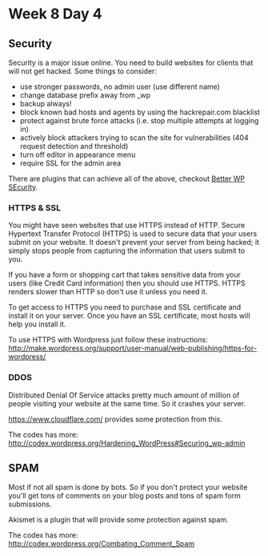 # Week 8 Day 4 

## Security

Security is a major issue online. You need to build websites for clients that will not get hacked. Some things to consider:

* use stronger passwords, no admin user (use different name)
* change database prefix away from _wp
* backup always!
* block known bad hosts and agents by using the hackrepair.com blacklist
* protect against brute force attacks (i.e. stop multiple attempts at logging in)
* actively block attackers trying to scan the site for vulnerabilities (404 request detection and threshold)
* turn off editor in appearance menu
* require SSL for the admin area

There are plugins that can achieve all of the above, checkout [Better WP SEcurity](http://wordpress.org/plugins/better-wp-security/).

### HTTPS & SSL

You might have seen websites that use HTTPS instead of HTTP. Secure Hypertext Transfer Protocol (HTTPS) is used to secure data that your users submit on your website. It doesn't prevent your server from being hacked; it simply stops people from capturing the information that users submit to you. 

If you have a form or shopping cart that takes sensitive data from your users (like Credit Card information) then you should use HTTPS. HTTPS renders slower than HTTP so don't use it unless you need it.

To get access to HTTPS you need to purchase and SSL certificate and install it on your server. Once you have an SSL certificate, most hosts will help you install it.

To use HTTPS with Wordpress just follow these instructions:
http://make.wordpress.org/support/user-manual/web-publishing/https-for-wordpress/


### DDOS

Distributed Denial Of Service attacks pretty much amount of million of people visiting your website at the same time. So it crashes your server.

https://www.cloudflare.com/ provides some protection from this.


The codex has more:
http://codex.wordpress.org/Hardening_WordPress#Securing_wp-admin

## SPAM

Most if not all spam is done by bots. So if you don't protect your website you'll get tons of comments on your blog posts and tons of spam form submissions. 

Akismet is a plugin that will provide some protection against spam.

The codex has more:
http://codex.wordpress.org/Combating_Comment_Spam